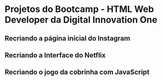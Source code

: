 # Projetos do Bootcamp - HTML Web Developer da Digital Innovation One


## Recriando a página inicial do Instagram

## Recriando a Interface do Netflix

## Recriando o jogo da cobrinha com JavaScript
